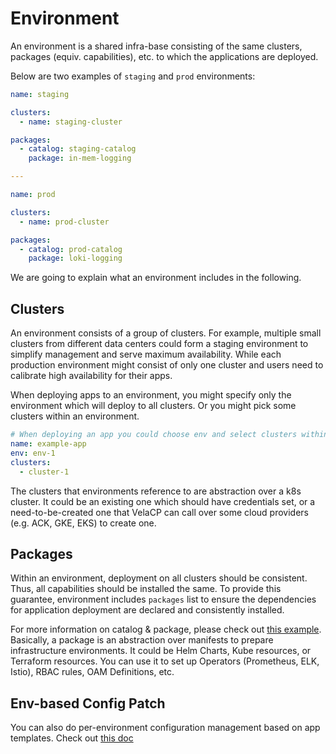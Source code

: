 # Environment

An environment is a shared infra-base consisting of the same clusters, packages (equiv. capabilities), etc.
to which the applications are deployed.

Below are two examples of `staging` and `prod` environments:

```yaml
name: staging

clusters:
  - name: staging-cluster

packages:
  - catalog: staging-catalog
    package: in-mem-logging

---

name: prod

clusters:
  - name: prod-cluster

packages:
  - catalog: prod-catalog
    package: loki-logging

```

We are going to explain what an environment includes in the following.

## Clusters

An environment consists of a group of clusters. For example, multiple small clusters from different data centers could form a staging environment to simplify management and serve maximum availability. While each production environment might consist of only one cluster and users need to calibrate high availability for their apps.

When deploying apps to an environment, you might specify only the environment which will deploy to all clusters. Or you might pick some clusters within an environment.

```yaml
# When deploying an app you could choose env and select clusters within the env.
name: example-app
env: env-1
clusters:
  - cluster-1
```

The clusters that environments reference to are abstraction over a k8s cluster. It could be an existing one which should have credentials set, or a need-to-be-created one that VelaCP can call over some cloud providers (e.g. ACK, GKE, EKS) to create one.

## Packages

Within an environment, deployment on all clusters should be consistent. Thus, all capabilities should be installed the same.
To provide this guarantee, environment includes `packages` list to ensure the dependencies for application deployment are declared and consistently installed.

For more information on catalog & package, please check out [this example](https://github.com/hongchaodeng/catalog-example).
Basically, a package is an abstraction over manifests to prepare infrastructure environments. It could be Helm Charts, Kube resources, or Terraform resources. You can use it to set up Operators (Prometheus, ELK, Istio), RBAC rules, OAM Definitions, etc.

## Env-based Config Patch

You can also do per-environment configuration management based on app templates.
Check out [this doc](./env_based_patch.md)

